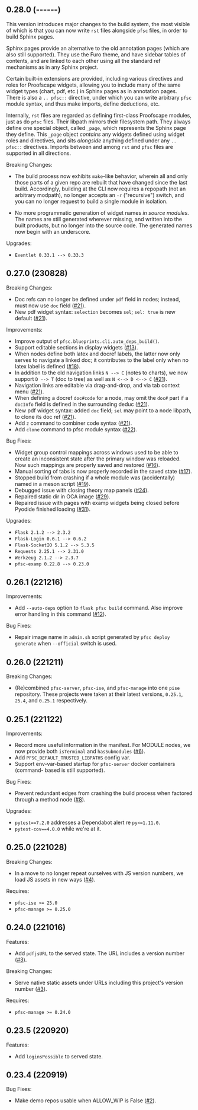 ## 0.28.0 (------)

This version introduces major changes to the build system, the most
visible of which is that you can now write `rst` files alongside `pfsc`
files, in order to build Sphinx pages.

Sphinx pages provide an alternative to the old annotation pages (which are
also still supported). They use the Furo theme, and have sidebar tables of contents,
and are linked to each other using all the standard ref mechanisms as in any
Sphinx project.

Certain built-in extensions are provided, including various directives and roles
for Proofscape widgets, allowing you to include many of the same widget types (chart,
pdf, etc.) in Sphinx pages as in annotation pages. There is also a `.. pfsc::` directive,
under which you can write arbitrary `pfsc` module syntax, and thus make imports, define
deductions, etc.

Internally, `rst` files are regarded as defining first-class Proofscape modules,
just as do `pfsc` files. Their libpath mirrors their filesystem path. They always
define one special object, called `_page`, which represents the Sphinx page they define.
This `_page` object *contains* any widgets defined using widget roles and directives,
and sits *alongside* anything defined under any `.. pfsc::` directives. Imports
between and among `rst` and `pfsc` files are supported in all directions.

Breaking Changes:

* The build process now exhibits `make`-like behavior, wherein all and only
  those parts of a given repo are rebuilt that have changed since the last build.
  Accordingly, building at the CLI now requires a repopath (not an arbitrary
  modpath), no longer accepts an `-r` ("recursive") switch, and you can no longer
  request to build a single module in isolation.

* No more programmatic generation of widget names *in source modules*.
  The names are still generated wherever missing, and written into the built
  products, but no longer into the source code. The generated names now begin
  with an underscore.

Upgrades:

* `Eventlet 0.33.1 --> 0.33.3`

## 0.27.0 (230828)

Breaking Changes:

* Doc refs can no longer be defined under `pdf` field in nodes; instead,
  must now use `doc` field
  ([#21](https://github.com/proofscape/pise/pull/21)).
* New pdf widget syntax: `selection` becomes `sel`; `sel: true` is new default
  ([#21](https://github.com/proofscape/pise/pull/21)).

Improvements:

* Improve output of `pfsc.blueprints.cli.auto_deps_build()`.
* Support editable sections in display widgets
  ([#13](https://github.com/proofscape/pise/pull/13)).
* When nodes define both latex and docref labels, the latter now only serves
  to navigate a linked doc; it contributes to the label only when no latex
  label is defined
  ([#18](https://github.com/proofscape/pise/pull/18)).
* In addition to the old navigation links `N --> C` (notes to charts), we now
  support `D --> T` (doc to tree) as well as `N <--> D <--> C`
  ([#21](https://github.com/proofscape/pise/pull/21)).
* Navigation links are editable via drag-and-drop, and via tab context menu
  ([#21](https://github.com/proofscape/pise/pull/21)).
* When defining a docref `doc#code` for a node, may omit the `doc#` part
  if a `docInfo` field is defined in the surrounding deduc
  ([#21](https://github.com/proofscape/pise/pull/21)).
* New pdf widget syntax: added `doc` field; `sel` may point to a node libpath,
  to clone its doc ref
  ([#21](https://github.com/proofscape/pise/pull/21)).
* Add `z` command to combiner code syntax
  ([#21](https://github.com/proofscape/pise/pull/21)).
* Add `clone` command to pfsc module syntax
  ([#22](https://github.com/proofscape/pise/pull/22)).

Bug Fixes:

* Widget group control mappings across windows used to be able to create an
  inconsistent state after the primary window was reloaded. Now such mappings
  are properly saved and restored
  ([#16](https://github.com/proofscape/pise/pull/16)).
* Manual sorting of tabs is now properly recorded in the saved state
  ([#17](https://github.com/proofscape/pise/pull/17)).
* Stopped build from crashing if a whole module was (accidentally) named in a
  meson script
  ([#19](https://github.com/proofscape/pise/pull/19)).
* Debugged issue with closing theory map panels
  ([#24](https://github.com/proofscape/pise/pull/24)).
* Repaired static dir in OCA image
  ([#29](https://github.com/proofscape/pise/pull/29)).
* Repaired issue with pages with examp widgets being closed before Pyodide
  finished loading
  ([#31](https://github.com/proofscape/pise/pull/31)).

Upgrades:

* `Flask 2.1.2 --> 2.3.2`
* `Flask-Login 0.6.1 --> 0.6.2`
* `Flask-SocketIO 5.1.2 --> 5.3.5`
* `Requests 2.25.1 --> 2.31.0`
* `Werkzeug 2.1.2 --> 2.3.7`
* `pfsc-examp 0.22.8 --> 0.23.0`

## 0.26.1 (221216)

Improvements:

* Add `--auto-deps` option to `flask pfsc build` command. Also improve
  error handling in this command
  ([#12](https://github.com/proofscape/pise/pull/12)).

Bug Fixes:

* Repair image name in `admin.sh` script generated by `pfsc deploy generate`
  when `--official` switch is used.

## 0.26.0 (221211)

Breaking Changes:

* (Re)combined `pfsc-server`, `pfsc-ise`, and `pfsc-manage` into one `pise`
  repository. These projects were taken at their latest versions, `0.25.1`,
  `25.4`, and `0.25.1` respectively.

## 0.25.1 (221122)

Improvements:

* Record more useful information in the manifest. For MODULE nodes, we now
  provide both `isTerminal` and `hasSubmodules`
  ([#6](https://github.com/proofscape/pfsc-server/pull/6)).
* Add `PFSC_DEFAULT_TRUSTED_LIBPATHS` config var.
* Support env-var-based startup for `pfsc-server` docker containers (command- 
  based is still supported).

Bug Fixes:

* Prevent redundant edges from crashing the build process when factored through
  a method node
  ([#8](https://github.com/proofscape/pfsc-server/pull/8)).

Upgrades:

* `pytest==7.2.0` addresses a Dependabot alert re `py<=1.11.0`.
* `pytest-cov==4.0.0` while we're at it.

## 0.25.0 (221028)

Breaking Changes:

* In a move to no longer repeat ourselves with JS version numbers, we load JS
  assets in new ways ([#4](https://github.com/proofscape/pfsc-server/pull/4)).

Requires:

* `pfsc-ise >= 25.0`
* `pfsc-manage >= 0.25.0`

## 0.24.0 (221016)

Features:

* Add `pdfjsURL` to the served state. The URL includes a version number
  ([#3](https://github.com/proofscape/pfsc-server/pull/3)).

Breaking Changes:

* Serve native static assets under URLs including this project's version number
  ([#3](https://github.com/proofscape/pfsc-server/pull/3)).

Requires:

* `pfsc-manage >= 0.24.0`

## 0.23.5 (220920)

Features:

* Add `loginsPossible` to served state.


## 0.23.4 (220919)

Bug Fixes:

* Make demo repos usable when ALLOW_WIP is False
  ([#2](https://github.com/proofscape/pfsc-server/pull/2)).
